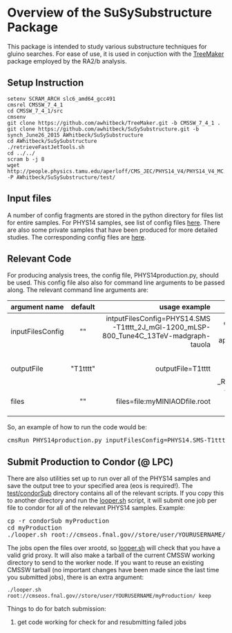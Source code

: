 # Overview of the SuSySubstructure Package

This package is intended to study various substructure techniques for gluino searches.  For ease 
of use, it is used in conjuction with the [TreeMaker](https://github.com/TreeMaker/TreeMaker/) package employed by the RA2/b analysis.  


## Setup Instruction

```
setenv SCRAM_ARCH slc6_amd64_gcc491
cmsrel CMSSW_7_4_1
cd CMSSW_7_4_1/src
cmsenv
git clone https://github.com/awhitbeck/TreeMaker.git -b CMSSW_7_4_1 .
git clone https://github.com/awhitbeck/SuSySubstructure.git -b synch_June26_2015 AWhitbeck/SuSySubstructure
cd AWhitbeck/SuSySubstructure
./retrieveFastJetTools.sh
cd ../../
scram b -j 8
wget http://people.physics.tamu.edu/aperloff/CMS_JEC/PHYS14_V4/PHYS14_V4_MC.db -P AWhitbeck/SuSySubstructure/test/
```

## Input files

A number of config fragments
are stored in the python directory for files list for entire samples.  For PHYS14 samples, see list of config files [here](./python/PHYS14/).
There are also some private samples that have been produced for more detailed studies.  The corresponding
config files are [here](./python/privateSamples/).

## Relevant Code

For producing analysis trees, the config file, PHYS14production.py, should be used.  This config file also also
for command line arguments to be passed along.  The relevant command line arguments are:

| argument name     | default       | usage example        | comments        |
| ----------------- |:-------------:| --------------------:| ---------------:| 
| inputFilesConfig  | ""            | intputFilesConfig=PHYS14.SMS-T1tttt_2J_mGl-1200_mLSP-800_Tune4C_13TeV-madgraph-tauola | config file for inputs, automatically appended with _cff.py |
| outputFile        | "T1tttt"      | outputFile=T1tttt    | root file for outputs, automatically appended with _RA2AnalysisTree.root |
| files             | ""            | files=file:myMINIAODfile.root | This can be used for comma separated lists of files. |

So, an example of how to run the code would be:

<pre>
cmsRun PHYS14production.py inputFilesConfig=PHYS14.SMS-T1tttt_2J_mGl-1200_mLSP-800_Tune4C_13TeV-madgraph-tauola outputFile=T1tttt_mGl-1200_mLSP-800
</pre>

## Submit Production to Condor (@ LPC)

There are also utilities set up to run over all of the PHYS14 samples and save the output tree to your specified area (eos is required!).
The [test/condorSub](./test/condorSub) directory contains all of the relevant scripts.
If you copy this to another directory and run the [looper.sh](./test/condorSub/looper.sh) script, it will submit one job per file to condor for all of the relevant PHYS14 samples. Example:

<pre>
cp -r condorSub myProduction
cd myProduction
./looper.sh root://cmseos.fnal.gov//store/user/YOURUSERNAME/myProduction/
</pre>

The jobs open the files over xrootd, so [looper.sh](./test/condorSub/looper.sh) will check that you have a valid grid proxy.
It will also make a tarball of the current CMSSW working directory to send to the worker node.
If you want to reuse an existing CMSSW tarball (no important changes have been made since the last time you submitted jobs),
there is an extra argument:
```
./looper.sh root://cmseos.fnal.gov//store/user/YOURUSERNAME/myProduction/ keep
```

Things to do for batch submission:

1. get code working for check for and resubmitting failed jobs
